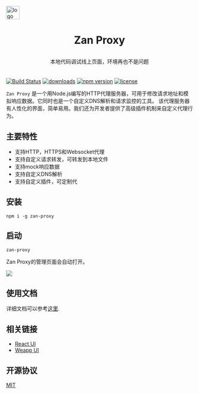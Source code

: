 <p>
    <a href="https://github.com/youzan/"><img alt="logo" width="36" height="36" src="https://img.yzcdn.cn/public_files/2017/02/09/e84aa8cbbf7852688c86218c1f3bbf17.png" alt="youzan">
    </a>
</p>
<h1 align="center">
    Zan Proxy
</h1>

<p align="center" style="margin: 30px 0 35px;">本地代码调试线上页面，环境再也不是问题</p>

[![Build Status](https://travis-ci.org/youzan/zan-proxy.svg?branch=master)](https://travis-ci.org/youzan/zan-proxy)
[![downloads](https://img.shields.io/npm/dt/zan-proxy.svg)](https://www.npmjs.com/package/zan-proxy)
[![npm version](https://img.shields.io/npm/v/zan-proxy.svg?style=flat)](https://www.npmjs.com/package/zan-proxy)
[![license](https://img.shields.io/npm/l/zan-proxy.svg)](https://www.npmjs.com/package/zan-proxy)

`Zan Proxy` 是一个用Node.js编写的HTTP代理服务器，可用于修改请求地址和模拟响应数据。它同时也是一个自定义DNS解析和请求监控的工具。
该代理服务器有人性化的界面，简单易用。我们还为开发者提供了高级插件机制来自定义代理行为。

## 主要特性

* 支持HTTP，HTTPS和Websocket代理
* 支持自定义请求转发，可转发到本地文件
* 支持mock响应数据
* 支持自定义DNS解析
* 支持自定义插件，可定制代

## 安装

```shell
npm i -g zan-proxy
```

## 启动

```shell
zan-proxy
```

Zan Proxy的管理页面会自动打开。

<img src="https://img.yzcdn.cn/public_files/2018/03/29/538c49fa295df7dc7184d75fc1c1ab99.png" />

## 使用文档

详细文档可以参考[这里](https://youzan.github.io/zan-proxy/book/).

## 相关链接

* [React UI](https://www.youzanyun.com/zanui/zent)
* [Weapp UI](https://github.com/youzan/zanui-weapp)

## 开源协议

[MIT](https://zh.wikipedia.org/wiki/MIT%E8%A8%B1%E5%8F%AF%E8%AD%89)